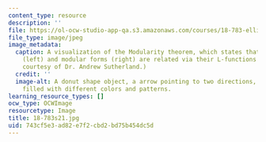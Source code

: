 ```yaml
---
content_type: resource
description: ''
file: https://ol-ocw-studio-app-qa.s3.amazonaws.com/courses/18-783-elliptic-curves-spring-2021/743cf5e3ad82e7f2cbd2bd75b454dc5d_18-783s21.jpg
file_type: image/jpeg
image_metadata:
  caption: A visualization of the Modularity theorem, which states that elliptic curves
    (left) and modular forms (right) are related via their L-functions (center). (Image
    courtesy of Dr. Andrew Sutherland.)
  credit: ''
  image-alt: A donut shape object, a arrow pointing to two directions, and a circle
    filled with different colors and patterns.
learning_resource_types: []
ocw_type: OCWImage
resourcetype: Image
title: 18-783s21.jpg
uid: 743cf5e3-ad82-e7f2-cbd2-bd75b454dc5d
---
```

